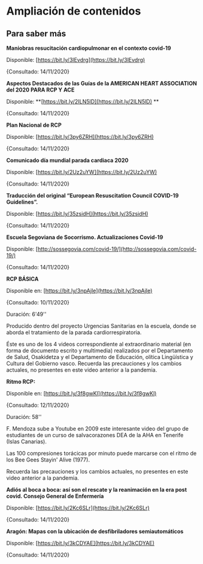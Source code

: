 # Ampliación de contenidos

## Para saber más

**Maniobras resucitación cardiopulmonar en el contexto covid-19**

Disponible: [https://bit.ly/3lEvdrg](https://bit.ly/3lEvdrg) 

{Consultado: 14/11/2020}

**Aspectos Destacados de las Guías de la AMERICAN HEART ASSOCIATION del 2020 PARA RCP Y ACE**

Disponible: **[https://bit.ly/2ILN5lD](https://bit.ly/2ILN5lD) **

{Consultado: 14/11/2020}

**Plan Nacional de RCP**

Disponible: [https://bit.ly/3py6ZRH](https://bit.ly/3py6ZRH) 

{Consultado: 14/11/2020}

**Comunicado día mundial parada cardiaca 2020**

Disponible: [https://bit.ly/2Uz2uYW](https://bit.ly/2Uz2uYW) 

{Consultado: 14/11/2020}

**Traducción del original “European Resuscitation Council COVID-19 Guidelines”.**

Disponible: [https://bit.ly/35zsidH](https://bit.ly/35zsidH) 

{Consultado: 14/11/2020}

**Escuela Segoviana de Socorrismo. Actualizaciones Covid-19**

Disponible: [http://sossegovia.com/covid-19/](http://sossegovia.com/covid-19/)

{Consultado: 14/11/2020}

**RCP BÁSICA**

Disponible en: [https://bit.ly/3npAjIe](https://bit.ly/3npAjIe) 

{Consultado: 10/11/2020}

Duración: 6'49''

Producido dentro del proyecto Urgencias Sanitarias en la escuela, donde se aborda el tratamiento de la parada cardiorrespiratoria.

Éste es uno de los 4 videos correspondiente al extraordinario material (en forma de documento escrito y multimedia) realizados por el Departamento de Salud, Osakidetza y el Departamento de Educación, olítica Lingüística y Cultura del Gobierno vasco. Recuerda las precauciones y los cambios actuales, no presentes en este video anterior a la pandemia.

**Ritmo RCP:**

Disponible en: [https://bit.ly/3f8gwKl](https://bit.ly/3f8gwKl) 

{Consultado: 12/11/2020}

Duración: 58''

F. Mendoza sube a Youtube en 2009 este interesante video del grupo de estudiantes de un curso de salvacorazones DEA de la AHA en Tenerife (Islas Canarias).

Las 100 compresiones torácicas por minuto puede marcarse con el ritmo de los Bee Gees Stayin' Alive (1977).

Recuerda las precauciones y los cambios actuales, no presentes en este video anterior a la pandemia.

**Adiós al boca a boca: así son el rescate y la reanimación en la era post covid. Consejo General de Enfermería**

Disponible: [https://bit.ly/2Kc6SLr](https://bit.ly/2Kc6SLr) 

{Consultado: 14/11/2020}

**Aragón: Mapas con la ubicación de desfibriladores semiautomáticos**

Disponible: [https://bit.ly/3kCDYAE](https://bit.ly/3kCDYAE) 

{Consultado: 14/11/2020}
